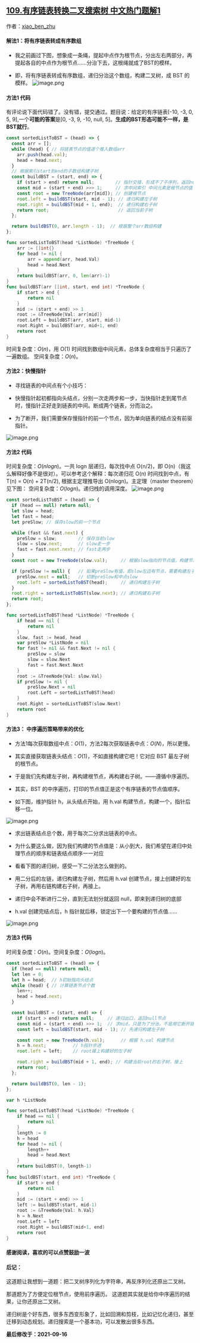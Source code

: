 ## [109.有序链表转换二叉搜索树 中文热门题解1](https://leetcode.cn/problems/convert-sorted-list-to-binary-search-tree/solutions/100000/shou-hua-tu-jie-san-chong-jie-fa-jie-zhu-shu-zu-ku)

作者：[xiao_ben_zhu](https://leetcode.cn/u/xiao_ben_zhu)
#### 解法1：将有序链表转成有序数组
- 我之前画过下图，想象成一条绳，提起中点作为根节点，分出左右两部分，再提起各自的中点作为根节点……分治下去，这根绳就成了BST的模样。

- 即，将有序链表转成有序数组，递归分治这个数组，构建二叉树，成 BST 的模样。
![image.png](https://pic.leetcode-cn.com/b1fa4b53b441012493e96bde10833e4b997446d403ea04794a32df36a2d1f06e-image.png)

#### 方法1 代码

有评论说下面代码错了。没有错，提交通过。题目说：给定的有序链表[-10, -3, 0, 5, 9],一个**可能的答案**是[0, -3, 9, -10, null, 5]。**生成的BST形态可能不一样，是BST就行**。
```javascript []
const sortedListToBST = (head) => {
  const arr = [];
  while (head) { // 将链表节点的值逐个推入数组arr
    arr.push(head.val);
    head = head.next;
  }
  // 根据索引start到end的子数组构建子树
  const buildBST = (start, end) => {
    if (start > end) return null;        // 指针交错，形成不了子序列，返回null节点
    const mid = (start + end) >>> 1;     // 求中间索引 中间元素是根节点的值
    const root = new TreeNode(arr[mid]); // 创建根节点
    root.left = buildBST(start, mid - 1); // 递归构建左子树
    root.right = buildBST(mid + 1, end);  // 递归构建右子树
    return root;                          // 返回当前子树
  };

  return buildBST(0, arr.length - 1);  // 根据整个arr数组构建
};
```
```go []
func sortedListToBST(head *ListNode) *TreeNode {
	arr := []int{}
	for head != nil {
		arr = append(arr, head.Val)
		head = head.Next
	}
	return buildBST(arr, 0, len(arr)-1)
}
func buildBST(arr []int, start, end int) *TreeNode {
	if start > end {
		return nil
	}
	mid := (start + end) >> 1
	root := &TreeNode{Val: arr[mid]}
	root.Left = buildBST(arr, start, mid-1)
	root.Right = buildBST(arr, mid+1, end)
	return root
}
```
时间复杂度：$O(n)$，用 O(1) 时间找到数组中间元素，总体复杂度相当于只遍历了一遍数组。
空间复杂度：$O(n)$。


#### 方法2：快慢指针
- 寻找链表的中间点有个小技巧：
- 快慢指针起初都指向头结点，分别一次走两步和一步，当快指针走到尾节点时，慢指针正好走到链表的中间。断成两个链表，分而治之。

- 为了断开，我们需要保存慢指针的前一个节点，因为单向链表的结点没有前驱指针。

![image.png](https://pic.leetcode-cn.com/b112a5eba08d0e85771ddaa41c005a7057c8ca05f1e29e0316f0ec15c37c96d5-image.png)

#### 方法2 代码
时间复杂度：$O(nlogn)$。一共 logn 层递归，每次找中点 O(n/2)，即 O(n)（我这么解释好像不是很对）。可以参考这个解释：每次递归花 O(n) 时间找到中点，有 T(n) = O(n) + 2T(n/2), 根据主定理推导出 O(nlogn)。主定理（master theorem）见下图：
空间复杂度：$O(logn)$。递归栈的调用深度。
![image.png](https://pic.leetcode-cn.com/9f625e5448df5f9ef9ff15aa8328253e1cef7601e9f98fa123f14d4ce03154ae-image.png)
```js []
const sortedListToBST = (head) => {
  if (head == null) return null;
  let slow = head;
  let fast = head;
  let preSlow; // 保存slow的前一个节点

  while (fast && fast.next) {
    preSlow = slow;        // 保存当前slow
    slow = slow.next;      // slow走一步
    fast = fast.next.next; // fast走两步
  }
  const root = new TreeNode(slow.val);     // 根据slow指向的节点值，构建节点

  if (preSlow != null) {   // 如果preSlow有值，即slow左边有节点，需要构建左子树
    preSlow.next = null;   // 切断preSlow和中点slow
    root.left = sortedListToBST(head);     // 递归构建左子树
  }
  root.right = sortedListToBST(slow.next); // 递归构建右子树
  return root;
};
```
```go []
func sortedListToBST(head *ListNode) *TreeNode {
	if head == nil {
		return nil
	}
	slow, fast := head, head
	var preSlow *ListNode = nil
	for fast != nil && fast.Next != nil {
		preSlow = slow
		slow = slow.Next
		fast = fast.Next.Next
	}
	root := &TreeNode{Val: slow.Val}
	if preSlow != nil {
		preSlow.Next = nil
		root.Left = sortedListToBST(head)
	}
	root.Right = sortedListToBST(slow.Next)
	return root
}
```

#### 方法3： 中序遍历策略带来的优化
- 方法1每次获取数组中点：$O(1)$，方法2每次获取链表中点：$O(N)$，所以更慢。

- 其实直接获取链表头结点：$O(1)$，不如直接构建它吧！它对应 BST 最左子树的根节点。
- 于是我们先构建左子树，再构建根节点，再构建右子树。——遵循中序遍历。
- 其实，BST 的中序遍历，打印的节点值正是这个有序链表的节点值顺序。 
- 如下图，维护指针 h，从头结点开始，用 h.val 构建节点，构建一个，指针后移一位。

![image.png](https://pic.leetcode-cn.com/f57b57d752327b23f226ffb5fc9cff58a69837811571795641c7a7e319d63c7a-image.png)

- 求出链表结点总个数，用于每次二分求出链表的中点。

- 为什么要这么做，因为我们构建的节点值是：从小到大，我们希望在递归中处理节点的顺序和链表结点顺序一一对应
- 看看下图的递归树，感受一下二分法怎么做到的。
- 用二分后的左链，递归构建左子树，然后用 h.val 创建节点，接上创建好的左子树，再用右链构建右子树，再接上。
- 递归中会不断进行二分，直到无法划分就返回 null，即来到递归树的底部

- h.val 创建完结点后，h 指针就后移，锁定出下一个要构建的节点值……


![image.png](https://pic.leetcode-cn.com/9ec774d06616aa22688a37ef5171c61b3dc4db3d8bb0f531eca67ee4d3fd122b-image.png)

#### 方法3 代码
时间复杂度：$O(n)$。空间复杂度：$O(logn)$。
```js []
const sortedListToBST = (head) => {
  if (head == null) return null;
  let len = 0;
  let h = head;  // h初始指向头结点
  while (head) { // 计算链表节点个数
    len++;
    head = head.next;
  }

  const buildBST = (start, end) => {
    if (start > end) return null;     // 递归出口，返回null节点
    const mid = (start + end) >>> 1;  // 求mid，只是为了分治，不是用它断开链表
    const left = buildBST(start, mid - 1); // 先递归构建左子树

    const root = new TreeNode(h.val);      // 根据 h.val 构建节点
    h = h.next;          // h指针步进              
    root.left = left;    // root接上构建好的左子树        

    root.right = buildBST(mid + 1, end); // 构建当前root的右子树，接上
    return root;
  };

  return buildBST(0, len - 1);
};
```
```go []
var h *ListNode

func sortedListToBST(head *ListNode) *TreeNode {
	if head == nil {
		return nil
	}
	length := 0
	h = head
	for head != nil {
		length++
		head = head.Next
	}
	return buildBST(0, length-1)
}
func buildBST(start, end int) *TreeNode {
	if start > end {
		return nil
	}
	mid := (start + end) >> 1
	left := buildBST(start, mid-1)
	root := &TreeNode{Val: h.Val}
	h = h.Next
	root.Left = left
	root.Right = buildBST(mid+1, end)
	return root
}
```


#### 感谢阅读，喜欢的可以点赞鼓励一波
#### 后记：
这道题让我想到一道题：把二叉树序列化为字符串，再反序列化还原出二叉树。

那道题为了方便定位根节点，使用前序遍历。
这道题其实就是给你中序遍历的结果，让你还原出二叉树。

递归树是个好东西，很多东西变形象了，比如回溯和剪枝，比如记忆化递归，甚至迁移到动态规划。递归搜索是一个基本功，可以发散出很多东西。

**最后修改于：2021-09-16**